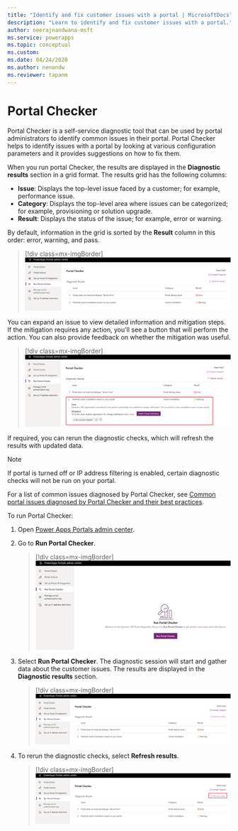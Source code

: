 ```yaml
---
title: "Identify and fix customer issues with a portal | MicrosoftDocs"
description: "Learn to identify and fix customer issues with a portal."
author: neerajnandwana-msft
ms.service: powerapps
ms.topic: conceptual
ms.custom: 
ms.date: 04/24/2020
ms.author: nenandw
ms.reviewer: tapanm
---
```


# Portal Checker

Portal Checker is a self-service diagnostic tool that can be used by portal administrators to identify common issues in their portal. Portal Checker helps to identify issues with a portal by looking at various configuration parameters and it provides suggestions on how to fix them.

When you run portal Checker, the results are displayed in the **Diagnostic results** section in a grid format. The results grid has the following columns:

- **Issue**: Displays the top-level issue faced by a customer; for example, performance issue.
- **Category**: Displays the top-level area where issues can be categorized; for example, provisioning or solution upgrade.
- **Result**: Displays the status of the issue; for example, error or warning.

By default, information in the grid is sorted by the **Result** column in this order: error, warning, and pass.

> [!div class=mx-imgBorder]
> ![Diagnostic results](../media/diagnostic-results.png "Diagnostic results")

You can expand an issue to view detailed information and mitigation steps. If the mitigation requires any action, you'll see a button that will perform the action. You can also provide feedback on whether the mitigation was useful.

> [!div class=mx-imgBorder]
> ![Expand an issue in diagnostic results](../media/diagnostic-results-issue-expand.png "Expand an issue in diagnostic results")

If required, you can rerun the diagnostic checks, which will refresh the results with updated data.

> [!NOTE]
> If portal is turned off or IP address filtering is enabled, certain diagnostic checks will not be run on your portal.

For a list of common issues diagnosed by Portal Checker, see [Common portal issues diagnosed by Portal Checker and their best practices](https://docs.microsoft.com/dynamics365/customer-engagement/portals/portal-faq).

To run Portal Checker:

1.	Open [Power Apps Portals admin center](admin-overview.md).

2.	Go to **Run Portal Checker**.

    > [!div class=mx-imgBorder]
    > ![Run Portal Checker](../media/run-diagnostics.png "Run Portal Checker")

3.	Select **Run Portal Checker**. The diagnostic session will start and gather data about the customer issues. The results are displayed in the **Diagnostic results** section.

    > [!div class=mx-imgBorder]
    > ![Diagnostic results](../media/diagnostic-results.png "Diagnostic results")

4.	To rerun the diagnostic checks, select **Refresh results**.

    > [!div class=mx-imgBorder]
    > ![Refresh diagnostic results](../media/diagnostic-results-refresh.png "Refresh diagnostic results")
